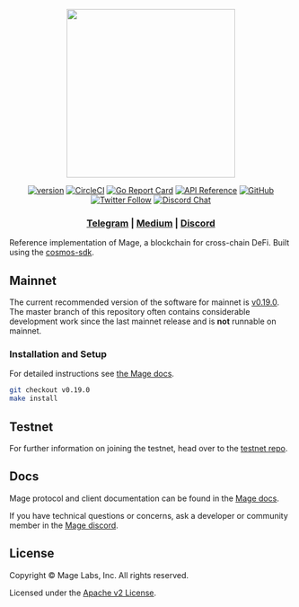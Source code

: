 <p align="center">
  <img src="./mage-logo.svg" width="300">
</p>

<div align="center">

[![version](https://img.shields.io/github/tag/mage-coven/mage.svg)](https://github.com/mage-coven/mage/releases/latest)
[![CircleCI](https://circleci.com/gh/Mage-Coven/mage/tree/master.svg?style=shield)](https://circleci.com/gh/Mage-Coven/mage/tree/master)
[![Go Report Card](https://goreportcard.com/badge/github.com/mage-coven/mage)](https://goreportcard.com/report/github.com/mage-coven/mage)
[![API Reference](https://godoc.org/github.com/Mage-Coven/mage?status.svg)](https://godoc.org/github.com/Mage-Coven/mage)
[![GitHub](https://img.shields.io/github/license/mage-coven/mage.svg)](https://github.com/Mage-Coven/mage/blob/master/LICENSE.md)
[![Twitter Follow](https://img.shields.io/twitter/follow/mage_platform.svg?label=Follow&style=social)](https://twitter.com/mage_platform)
[![Discord Chat](https://img.shields.io/discord/704389840614981673.svg)](https://discord.com/invite/kQzh3Uv)

</div>

<div align="center">

### [Telegram](https://t.me/magelabs) | [Medium](https://medium.com/mage-coven) | [Discord](https://discord.gg/JJYnuCx)

</div>

Reference implementation of Mage, a blockchain for cross-chain DeFi. Built using the [cosmos-sdk](https://github.com/cosmos/cosmos-sdk).

## Mainnet

The current recommended version of the software for mainnet is [v0.19.0](https://github.com/Mage-Coven/mage/releases/tag/v0.19.0). The master branch of this repository often contains considerable development work since the last mainnet release and is __not__ runnable on mainnet.

### Installation and Setup
For detailed instructions see [the Mage docs](https://docs.mage.io/docs/participate/validator-node).

```bash
git checkout v0.19.0
make install
```

## Testnet

For further information on joining the testnet, head over to the [testnet repo](https://github.com/Mage-Coven/mage-testnets).

## Docs

Mage protocol and client documentation can be found in the [Mage docs](https://docs.mage.io).

If you have technical questions or concerns, ask a developer or community member in the [Mage discord](https://discord.com/invite/kQzh3Uv).

## License

Copyright © Mage Labs, Inc. All rights reserved.

Licensed under the [Apache v2 License](LICENSE.md).
